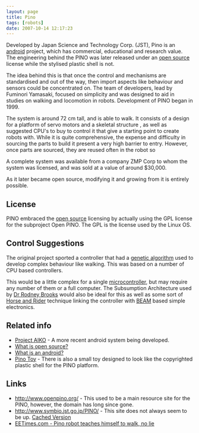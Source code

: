 ```yaml
---
layout: page
title: Pino
tags: [robots]
date: 2007-10-14 12:17:23
---
```

Developed by Japan Science and Technology Corp. (JST), Pino is an [android](/wiki/android.html "Android") project, which has commercial, educational and research value. The engineering behind the PINO was later released under an [open source](/wiki/open_source.html "Products and packages which are generally free.") license while the stylised plastic shell is not.

The idea behind this is that once the control and mechanisms are standardised and out of the way, then import aspects like behaviour and sensors could be concentrated on. The team of developers, lead by Fuminori Yamasaki, focused on simplicity and was designed to aid in studies on walking and locomotion in robots. Development of PINO began in 1999.

The system is around 72 cm tall, and is able to walk. It consists of a design for a platform of servo motors and a skeletal structure , as well as suggested CPU's to buy to control it that give a starting point to create robots with. While it is quite comprehensive, the expense and difficulty in sourcing the parts to build it present a very high barrier to entry. However, once parts are sourced, they are reused often in the robot so

A complete system was available from a company ZMP Corp to whom the system was licensed, and was sold at a value of around $30,000.

As it later became open source, modifying it and growing from it is entirely possible.

## License

PINO embraced the [open source](/wiki/open_source.html "Products and packages which are generally free.") licensing by actually using the GPL license for the subproject Open PINO. The GPL is the license used by the Linux OS.

## Control Suggestions

The original project sported a controller that had a [genetic algorithm](/wiki/genetic_algorithm.html "Genetic Algorithm") used to develop complex behaviour like walking. This was based on a number of CPU based controllers.

This would be a little complex for a single [microcontroller](/wiki/microcontroller.html "A programmable digital controller (or "), but may require any number of them or a full computer. The Subsumption Architecture used by [Dr Rodney Brooks](/wiki/rodney_brooks.html "Rodney Brooks") would also be ideal for this as well as some sort of [Horse and Rider](/wiki/horse_and_rider.html "One system takes high-level control of a lower level system") technique linking the controller with [BEAM](/wiki/beam_robots.html) based simple electronics.

## Related info

- [Project AIKO](http://orionrobots.co.uk/tiki-view_forum.php?topics_offset=1&forumId=5) - A more recent android system being developed.
- [What is open source?](/wiki/open_source.html "Products and packages which are generally free.")
- [What is an android?](/wiki/android.html "Android")
- [Pino Toy](/wiki/pino_toy.html "The Pino Toy robot is a fairly large toy") - There is also a small toy designed to look like the copyrighted plastic shell for the PINO platform.

## Links

- <http://www.openpino.org/> - This used to be a main resource site for the PINO, however, the domain has long since gone.
- <http://www.symbio.jst.go.jp/PINO/> - This site does not always seem to be up. [Cached Version](http://www.google.com/search?q=cache:q3v8uLV5i0EJ:www.symbio.jst.go.jp/PINO/&ct=clnk)
- [EETimes.com - Pino robot teaches himself to walk, no lie](http://www.eetimes.com/story/OEG20020522S0051)
